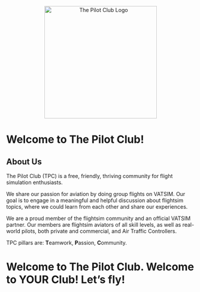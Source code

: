 <p align="center"><a href="https://thepilotclub.org" target="_blank"><img src="https://static1.squarespace.com/static/614689d3918044012d2ac1b4/t/616ff36761fabc72642806e3/1634726781251/TPC_FullColor_TransparentBg_1280x1024_72dpi.png" width="300" alt="The Pilot Club Logo"></a></p>

# Welcome to The Pilot Club!

## About Us

The Pilot Club (TPC) is a free, friendly, thriving community for flight simulation enthusiasts.

We share our passion for aviation by doing group flights on VATSIM. Our goal is to engage in a meaningful and helpful discussion about flightsim topics, where we could learn from each other and share our experiences.

We are a proud member of the flightsim community and an official VATSIM partner. Our members are flightsim aviators of all skill levels, as well as real-world pilots, both private and commercial, and Air Traffic Controllers.

TPC pillars are: **T**eamwork, **P**assion, **C**ommunity.

# Welcome to The Pilot Club. Welcome to YOUR Club! Let’s fly!